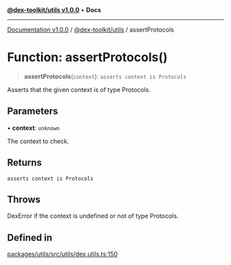 [**@dex-toolkit/utils v1.0.0**](../README.md) • **Docs**

***

[Documentation v1.0.0](../../../packages.md) / [@dex-toolkit/utils](../README.md) / assertProtocols

# Function: assertProtocols()

> **assertProtocols**(`context`): `asserts context is Protocols`

Asserts that the given context is of type Protocols.

## Parameters

• **context**: `unknown`

The context to check.

## Returns

`asserts context is Protocols`

## Throws

DexError if the context is undefined or not of type Protocols.

## Defined in

[packages/utils/src/utils/dex.utils.ts:150](https://github.com/niZmosis/dex-toolkit/blob/3d8b41b44787b30fbea5de3ab4737662ffb61bc8/packages/utils/src/utils/dex.utils.ts#L150)
